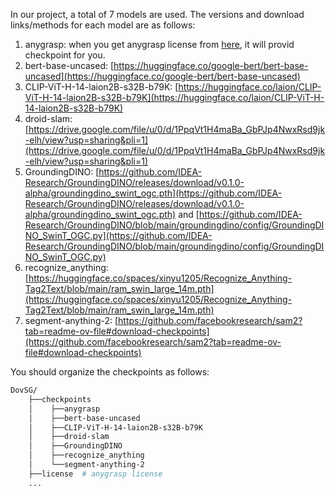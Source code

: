 In our project, a total of 7 models are used. The versions and download links/methods for each model are as follows:
1. anygrasp: when you get anygrasp license from [here](https://github.com/graspnet/anygrasp_sdk/blob/main/README.md#license-registration), it will provid checkpoint for you.
2. bert-base-uncased: [https://huggingface.co/google-bert/bert-base-uncased](https://huggingface.co/google-bert/bert-base-uncased)
3. CLIP-ViT-H-14-laion2B-s32B-b79K: [https://huggingface.co/laion/CLIP-ViT-H-14-laion2B-s32B-b79K](https://huggingface.co/laion/CLIP-ViT-H-14-laion2B-s32B-b79K)
4. droid-slam: [https://drive.google.com/file/u/0/d/1PpqVt1H4maBa_GbPJp4NwxRsd9jk-elh/view?usp=sharing&pli=1](https://drive.google.com/file/u/0/d/1PpqVt1H4maBa_GbPJp4NwxRsd9jk-elh/view?usp=sharing&pli=1)
5. GroundingDINO: [https://github.com/IDEA-Research/GroundingDINO/releases/download/v0.1.0-alpha/groundingdino_swint_ogc.pth](https://github.com/IDEA-Research/GroundingDINO/releases/download/v0.1.0-alpha/groundingdino_swint_ogc.pth) and [https://github.com/IDEA-Research/GroundingDINO/blob/main/groundingdino/config/GroundingDINO_SwinT_OGC.py](https://github.com/IDEA-Research/GroundingDINO/blob/main/groundingdino/config/GroundingDINO_SwinT_OGC.py)
6. recognize_anything: [https://huggingface.co/spaces/xinyu1205/Recognize_Anything-Tag2Text/blob/main/ram_swin_large_14m.pth](https://huggingface.co/spaces/xinyu1205/Recognize_Anything-Tag2Text/blob/main/ram_swin_large_14m.pth)
7. segment-anything-2: [https://github.com/facebookresearch/sam2?tab=readme-ov-file#download-checkpoints](https://github.com/facebookresearch/sam2?tab=readme-ov-file#download-checkpoints)

<!-- Alternatively, you can download all the checkpoints we use in the project from <a herf="">here</a>. Note that for the anygrasp model, you will need to obtain a custom license and checkpoint based on your device ID. -->

You should organize the checkpoints as follows:
```bash
DovSG/
    ├──checkpoints
    │    ├──anygrasp
    │    ├──bert-base-uncased
    │    ├──CLIP-ViT-H-14-laion2B-s32B-b79K
    │    ├──droid-slam
    │    ├──GroundingDINO
    │    ├──recognize_anything
    │    └──segment-anything-2
    ├──license  # anygrasp license
    ...  
```
